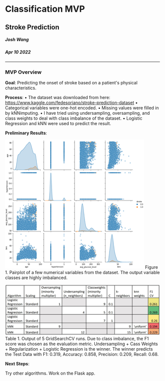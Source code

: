 # Classification MVP
## Stroke Prediction
##### Josh Wang
##### Apr 10 2022


---
### MVP Overview
**Goal**:
Predicting the onset of stroke based on a patient's physical characteristics.

**Process**:
•	The dataset was downloaded from here: https://www.kaggle.com/fedesoriano/stroke-prediction-dataset
•	Categorical variables were one-hot encoded.
•	Missing values were filled in by kNNimputing.
•	I have tried using undersampling, oversampling, and class weights to deal with class imbalance of the dataset.
•	Logistic Regression and kNN were used to predict the result.

**Preliminary Results**:

![](./pairplot.png)
Figure 1. Pairplot of a few numerical variables from the dataset. The output variable classes are highly imbalanced.


![](./results.jpg)
Table 1. Output of 5 GridSearchCV runs. Due to class imbalance, the F1 score was chosen as the evaluation metric. Undersampling + Cass Weights + Regularization + Logistic Regression is the winner. The winner predicts the Test Data with F1: 0.319, Accuracy: 0.858, Precision: 0.209, Recall: 0.68.



**Next Steps**:

Try other algorithms. Work on the Flask app.
